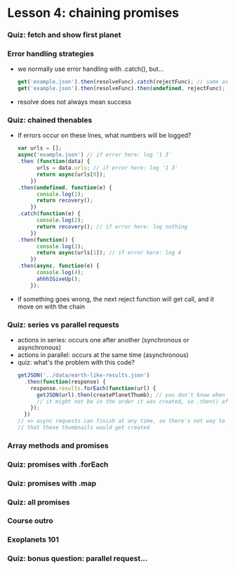 # Lesson 4: chaining promises

### Quiz: fetch and show first planet
### Error handling strategies
* we normally use error handling with .catch(), but...
  ```js
  get('example.json').then(resolveFunc).catch(rejectFunc); // same as...
  get('example.json').then(resolveFunc).then(undefined, rejectFunc);
  ```
* resolve does not always mean success

### Quiz: chained thenables
* If errors occur on these lines, what numbers will be logged?
  ```js
  var urls = [];
  async('example.json') // if error here: log '1 3'
  .then (function(data) {
        urls = data.urls; // if error here: log '1 3'
        return async(urls[0]);
      })
  .then(undefined, function(e) {
        console.log(1);
        return recovery();
      })
  .catch(function(e) {
        console.log(2);
        return recovery(); // if error here: log nothing
      })
  .then(function() {
        console.log(3);
        return async(urls[1]); // if error here: log 4
      })
  .then(async, function(e) {
        console.log(4);
        ahhhIGiveUp();
      });
  ```
* if something goes wrong, the next reject function will get call, and it move on with the chain

### Quiz: series vs parallel requests
* actions in series: occurs one after another (synchronous or asynchronous)
* actions in parallel: occurs at the same time (asynchronous)
* quiz: what's the problem with this code?
  ```js
  getJSON('../data/earth-like-results.json')
    .then(function(response) {
      response.results.forEach(function(url) {
        getJSON(url).then(createPlanetThumb); // you don't know when getJSON will get resolved
        // it might not be in the order it was created, so .then() after will be randomized too
      });
    })
  // => async requests can finish at any time, so there's not way to guarantee the order
  // that these thumbnails would get created
  ```

### Array methods and promises
### Quiz: promises with .forEach
### Quiz: promises with .map
### Quiz: all promises
### Course outro
### Exoplanets 101
### Quiz: bonus question: parallel request...
